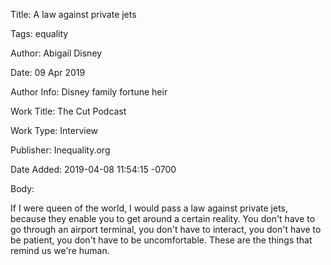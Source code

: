 Title:  A law against private jets

Tags:   equality

Author: Abigail Disney

Date:   09 Apr 2019

Author Info: Disney family fortune heir

Work Title: The Cut Podcast

Work Type: Interview

Publisher: Inequality.org

Date Added: 2019-04-08 11:54:15 -0700

Body: 

If I were queen of the world, I would pass a law against private jets, because they enable you to get around a certain reality. You don't have to go through an airport terminal, you don't have to interact, you don't have to be patient, you don't have to be uncomfortable. These are the things that remind us we're human. 

